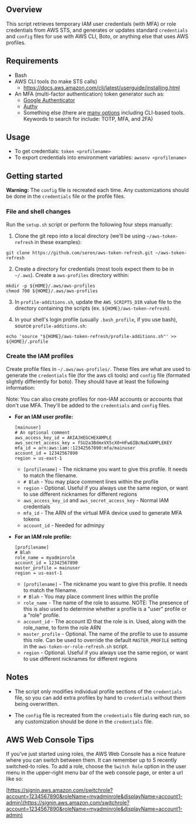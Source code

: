 ## Overview

This script retrieves temporary IAM user credentials (with MFA) or role credentials from AWS STS, and generates or updates standard `credentials` and `config` files for use with AWS CLI, Boto, or anything else that uses AWS profiles.



## Requirements

- Bash
- AWS CLI tools (to make STS calls)
  - https://docs.aws.amazon.com/cli/latest/userguide/installing.html
- An MFA (multi-factor authentication) token generator such as:
  - [Google Authenticator](https://www.google.com/search?q=google+authenticator)
  - [Authy](https://authy.com/download/)
  - Something else (there are [many options](https://www.google.com/search?q=2-factor+authentication+download) including CLI-based tools. Keywords to search for include: TOTP, MFA, and 2FA)



## Usage
- To get credentials: `token <profilename>`
- To export credentials into environment variables: `awsenv <profilename>`



## Getting started

**Warning:** The `config` file is recreated each time. Any customizations should be done in the `credentials` file or the profile files.

### File and shell changes

Run the `setup.sh` script or perform the following four steps manually:

1. Clone the git repo into a local directory (we'll be using `~/aws-token-refresh` in these examples):

  ~~~
  git clone https://github.com/seren/aws-token-refresh.git ~/aws-token-refresh
  ~~~

2. Create a directory for credentials (most tools expect them to be in `~/.aws`). Create a `aws-profiles` directory within:
	
  ~~~
  mkdir -p ${HOME}/.aws/aws-profiles
  chmod 700 ${HOME}/.aws/aws-profiles
  ~~~

3. In `profile-additions.sh`, update the `AWS_SCRIPTS_DIR` value file to the directory containing the scripts (ex. `${HOME}/aws-token-refresh`).
	
4. In your shell's login profile (usually `.bash_profile`, if you use bash), source `profile-additions.sh`:
	
  ~~~
  echo 'source "${HOME}/aws-token-refresh/profile-additions.sh"' >> ${HOME}/.profile
  ~~~


### Create the IAM profiles

Create profile files in `~/.aws/aws-profiles/`. These files are what are used to generate the `credentials` file (for the aws cli tools) and `config` file (formated slightly differently for boto). They should have at least the following information:

  Note: You can also create profiles for non-IAM accounts or accounts that don't use MFA. They'll be added to the `credentials` and `config` files.  

  - **For an IAM user profile:**

    ~~~
    [mainuser]
    # An optional comment
    aws_access_key_id = AKIAJHEGCHEXAMPLE
    aws_secret_access_key = fSU2a3BdmxVX5cX0+HFw6IBcNaEXAMPLEKEY
    mfa_id = arn:aws:iam::12342567890:mfa/mainuser
    account_id = 12342567890
    region = us-east-1
    ~~~
  
    - `[profilename]` - The nickname you want to give this profile. It needs to match the filename.
    - `# Blah` - You may place comment lines within the profile
    - `region` - Optional. Useful if you always use the same region, or want to use different nicknames for different regions
    - `aws_access_key_id` and `aws_secret_access_key` - Normal IAM credentials
    - `mfa_id` - The ARN of the virtual MFA device used to generate MFA tokens
    - `account_id` - Needed for adminpy


  - **For an IAM role profile:**

    ~~~
    [profilename]
    # Blah
    role_name = myadminrole
    account_id = 12342567890
    master_profile = mainuser
    region = us-east-1
    ~~~

    - `[profilename]` - The nickname you want to give this profile. It needs to match the filename.
    - `# Blah` - You may place comment lines within the profile
    - `role_name` - The name of the role to assume. NOTE: The presence of this is also used to determine whether a profile is a "user" profile or a "role" profile.
    - `account_id` - The account ID that the role is in. Used, along with the role_name, to form the role ARN
    - `master_profile` - Optional. The name of the profile to use to assume this role. Can be used to override the default `MASTER_PROFILE` setting in the `aws-token-or-role-refresh.sh` script.
    - `region` - Optional. Useful if you always use the same region, or want to use different nicknames for different regions



## Notes

- The script only modifies individual profile sections of the `credentials` file, so you can add extra profiles by hand to `credentials` without them being overwritten.

- The `config` file is recreated from the `credentials` file during each run, so any customization should be done in the `credentials` file.



## AWS Web Console Tips

If you've just started using roles, the AWS Web Console has a nice feature where you can switch between them. It can remember up to 5 recently switched-to roles. To add a role, choose the `Switch Role` option in the user menu in the upper-right menu bar of the web console page, or enter a url like so:

[https://signin.aws.amazon.com/switchrole?account=1234567890&roleName=myadminrole&displayName=account1-admin](https://signin.aws.amazon.com/switchrole?account=1234567890&roleName=myadminrole&displayName=account1-admin)
